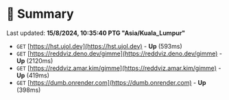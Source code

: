 # 📖 Summary
Last updated: **15/8/2024, 10:35:40 PTG "Asia/Kuala_Lumpur"**

- `GET` [https://hst.ujol.dev](https://hst.ujol.dev) - **Up** (593ms)
- `GET` [https://reddviz.deno.dev/gimme](https://reddviz.deno.dev/gimme) - **Up** (2120ms)
- `GET` [https://reddviz.amar.kim/gimme](https://reddviz.amar.kim/gimme) - **Up** (419ms)
- `GET` [https://dumb.onrender.com](https://dumb.onrender.com) - **Up** (398ms)
